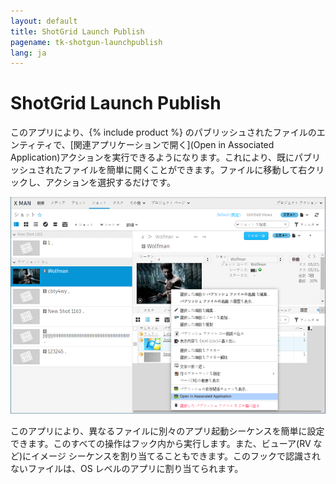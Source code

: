```yaml
---
layout: default
title: ShotGrid Launch Publish
pagename: tk-shotgun-launchpublish
lang: ja
---
```


# ShotGrid Launch Publish

このアプリにより、{% include product %} のパブリッシュされたファイルのエンティティで、[関連アプリケーションで開く](Open in Associated Application)アクションを実行できるようになります。これにより、既にパブリッシュされたファイルを簡単に開くことができます。ファイルに移動して右クリックし、アクションを選択するだけです。

![作業ファイル システム](../images/apps/shotgun-launchpublish-open_assoc.png)

このアプリにより、異なるファイルに別々のアプリ起動シーケンスを簡単に設定できます。このすべての操作はフック内から実行します。また、ビューア(RV など)にイメージ シーケンスを割り当てることもできます。このフックで認識されないファイルは、OS レベルのアプリに割り当てられます。
